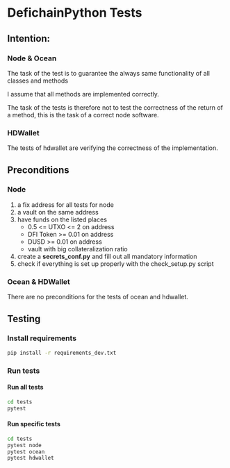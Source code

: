 # DefichainPython Tests

## Intention:

### Node & Ocean

The task of the test is to guarantee the always same functionality of all classes and methods

I assume that all methods are implemented correctly.

The task of the tests is therefore not to test the correctness of the return of a method, 
this is the task of a correct node software.

### HDWallet

The tests of hdwallet are verifying the correctness of the implementation.

## Preconditions

### Node

1. a fix address for all tests for node
2. a vault on the same address
3. have funds on the listed places
   - 0.5 <= UTXO <= 2 on address
   - DFI Token >= 0.01 on address
   - DUSD >= 0.01 on address
   - vault with big collateralization ratio
4. create a **secrets_conf.py** and fill out all mandatory information
5. check if everything is set up properly with the check_setup.py script

### Ocean & HDWallet

There are no preconditions for the tests of ocean and hdwallet.

## Testing

### Install requirements

```bash
pip install -r requirements_dev.txt
```

### Run tests

#### Run all tests

```bash
cd tests
pytest
```

#### Run specific tests
```bash
cd tests
pytest node
pytest ocean
pytest hdwallet
```